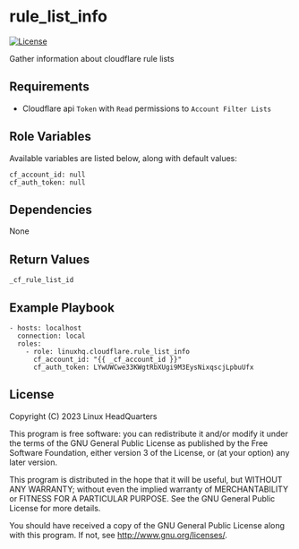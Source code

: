 # rule\_list\_info

[![License](https://img.shields.io/badge/license-GPLv3-brightgreen.svg?style=flat)](COPYING)

Gather information about cloudflare rule lists

## Requirements

* Cloudflare api `Token` with `Read` permissions to `Account Filter Lists`

## Role Variables

Available variables are listed below, along with default values:

    cf_account_id: null
    cf_auth_token: null

## Dependencies

None

## Return Values

    _cf_rule_list_id

## Example Playbook

    - hosts: localhost
      connection: local
      roles:
        - role: linuxhq.cloudflare.rule_list_info
          cf_account_id: "{{ _cf_account_id }}"
          cf_auth_token: LYwUWCwe33KWgtRbXUgi9M3EysNixqscjLpbuUfx

## License

Copyright (C) 2023 Linux HeadQuarters

This program is free software: you can redistribute it and/or modify
it under the terms of the GNU General Public License as published by
the Free Software Foundation, either version 3 of the License, or
(at your option) any later version.

This program is distributed in the hope that it will be useful,
but WITHOUT ANY WARRANTY; without even the implied warranty of
MERCHANTABILITY or FITNESS FOR A PARTICULAR PURPOSE. See the
GNU General Public License for more details.

You should have received a copy of the GNU General Public License
along with this program. If not, see <http://www.gnu.org/licenses/>.
